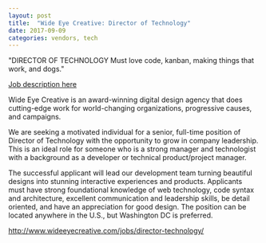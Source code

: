 ```yaml
---
layout: post
title:  "Wide Eye Creative: Director of Technology"
date: 2017-09-09
categories: vendors, tech
---
```


"DIRECTOR OF TECHNOLOGY
Must love code, kanban, making things that work, and dogs."

[Job description here](http://www.wideeyecreative.com/jobs/director-technology/)

Wide Eye Creative is an award-winning digital design agency that does cutting-edge work for world-changing organizations, progressive causes, and campaigns.

We are seeking a motivated individual for a senior, full-time position of Director of Technology with the opportunity to grow in company leadership. This is an ideal role for someone who is a strong manager and technologist with a background as a developer or technical product/project manager.

The successful applicant will lead our development team turning beautiful designs into stunning interactive experiences and products. Applicants must have strong foundational knowledge of web technology, code syntax and architecture, excellent communication and leadership skills, be detail oriented, and have an appreciation for good design. The position can be located anywhere in the U.S., but Washington DC is preferred.

http://www.wideeyecreative.com/jobs/director-technology/
